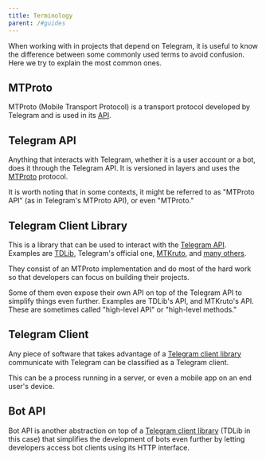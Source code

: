 ```yaml
---
title: Terminology
parent: /#guides
---
```


When working with in projects that depend on Telegram, it is useful to know the
difference between some commonly used terms to avoid confusion. Here we try to
explain the most common ones.

## MTProto

MTProto (Mobile Transport Protocol) is a transport protocol developed by
Telegram and is used in its [API](#telegram-api).

## Telegram API

Anything that interacts with Telegram, whether it is a user account or a bot,
does it through the Telegram API. It is versioned in layers and uses the
[MTProto](#mtproto) protocol.

It is worth noting that in some contexts, it might be referred to as "MTProto
API" (as in Telegram's MTProto API), or even "MTProto."

## Telegram Client Library

This is a library that can be used to interact with the
[Telegram API](#telegram-api). Examples are
[TDLib](https://core.telegram.org/tdlib), Telegram's official one, [MTKruto](/),
and [many others](https://t.me/tglibs/2).

They consist of an MTProto implementation and do most of the hard work so that
developers can focus on building their projects.

Some of them even expose their own API on top of the Telegram API to simplify
things even further. Examples are TDLib's API, and MTKruto's API. These are
sometimes called "high-level API" or "high-level methods."

## Telegram Client

Any piece of software that takes advantage of a
[Telegram client library](#telegram-client-library) communicate with Telegram
can be classified as a Telegram client.

This can be a process running in a server, or even a mobile app on an end user's
device.

## Bot API

Bot API is another abstraction on top of a
[Telegram client library](#telegram-client-library) (TDLib in this case) that
simplifies the development of bots even further by letting developers access bot
clients using its HTTP interface.
